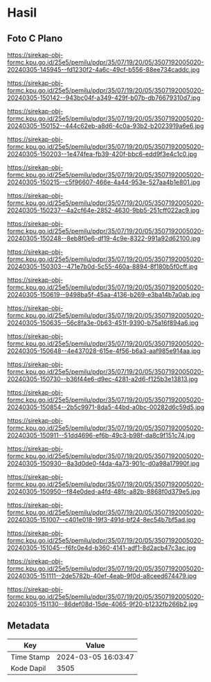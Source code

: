 # Hasil

## Foto C Plano

https://sirekap-obj-formc.kpu.go.id/25e5/pemilu/pdpr/35/07/19/20/05/3507192005020-20240305-145945--fd1230f2-4a6c-49cf-b556-88ee734caddc.jpg

https://sirekap-obj-formc.kpu.go.id/25e5/pemilu/pdpr/35/07/19/20/05/3507192005020-20240305-150142--943bc04f-a349-429f-b07b-db76679310d7.jpg

https://sirekap-obj-formc.kpu.go.id/25e5/pemilu/pdpr/35/07/19/20/05/3507192005020-20240305-150152--444c62eb-a8d6-4c0a-93b2-b2023919a6e6.jpg

https://sirekap-obj-formc.kpu.go.id/25e5/pemilu/pdpr/35/07/19/20/05/3507192005020-20240305-150203--1e474fea-fb39-420f-bbc6-edd9f3e4c1c0.jpg

https://sirekap-obj-formc.kpu.go.id/25e5/pemilu/pdpr/35/07/19/20/05/3507192005020-20240305-150215--c5f96607-466e-4a44-953e-527aa4b1e801.jpg

https://sirekap-obj-formc.kpu.go.id/25e5/pemilu/pdpr/35/07/19/20/05/3507192005020-20240305-150237--4a2cf64e-2852-4630-9bb5-251cff022ac9.jpg

https://sirekap-obj-formc.kpu.go.id/25e5/pemilu/pdpr/35/07/19/20/05/3507192005020-20240305-150248--8eb8f0e6-df19-4c9e-8322-991a92d62100.jpg

https://sirekap-obj-formc.kpu.go.id/25e5/pemilu/pdpr/35/07/19/20/05/3507192005020-20240305-150303--471e7b0d-5c55-460a-8894-8f180b5f0cff.jpg

https://sirekap-obj-formc.kpu.go.id/25e5/pemilu/pdpr/35/07/19/20/05/3507192005020-20240305-150619--9498ba5f-45aa-4136-b269-e3ba14b7a0ab.jpg

https://sirekap-obj-formc.kpu.go.id/25e5/pemilu/pdpr/35/07/19/20/05/3507192005020-20240305-150635--56c8fa3e-0b63-451f-9390-b75a16f894a6.jpg

https://sirekap-obj-formc.kpu.go.id/25e5/pemilu/pdpr/35/07/19/20/05/3507192005020-20240305-150648--4e437028-615e-4f56-b6a3-aaf985e914aa.jpg

https://sirekap-obj-formc.kpu.go.id/25e5/pemilu/pdpr/35/07/19/20/05/3507192005020-20240305-150730--b36f44e6-d9ec-4281-a2d6-f125b3e13813.jpg

https://sirekap-obj-formc.kpu.go.id/25e5/pemilu/pdpr/35/07/19/20/05/3507192005020-20240305-150854--2b5c9971-8da5-44bd-a0bc-00282d6c59d5.jpg

https://sirekap-obj-formc.kpu.go.id/25e5/pemilu/pdpr/35/07/19/20/05/3507192005020-20240305-150911--51dd4696-ef6b-49c3-b98f-da8c9f151c74.jpg

https://sirekap-obj-formc.kpu.go.id/25e5/pemilu/pdpr/35/07/19/20/05/3507192005020-20240305-150930--8a3d0de0-f4da-4a73-901c-d0a98a17990f.jpg

https://sirekap-obj-formc.kpu.go.id/25e5/pemilu/pdpr/35/07/19/20/05/3507192005020-20240305-150950--f84e0ded-a4fd-48fc-a82b-8868f0d379e5.jpg

https://sirekap-obj-formc.kpu.go.id/25e5/pemilu/pdpr/35/07/19/20/05/3507192005020-20240305-151007--c401e018-19f3-491d-bf24-8ec54b7bf5ad.jpg

https://sirekap-obj-formc.kpu.go.id/25e5/pemilu/pdpr/35/07/19/20/05/3507192005020-20240305-151045--f6fc0e4d-b360-4141-adf1-8d2acb47c3ac.jpg

https://sirekap-obj-formc.kpu.go.id/25e5/pemilu/pdpr/35/07/19/20/05/3507192005020-20240305-151111--2de5782b-40ef-4eab-9f0d-a8ceed674479.jpg

https://sirekap-obj-formc.kpu.go.id/25e5/pemilu/pdpr/35/07/19/20/05/3507192005020-20240305-151130--86def08d-15de-4065-9f20-b1232fb266b2.jpg


## Metadata

| Key        | Value               |
| ---------- | ------------------- |
| Time Stamp | 2024-03-05 16:03:47 |
| Kode Dapil | 3505                |



